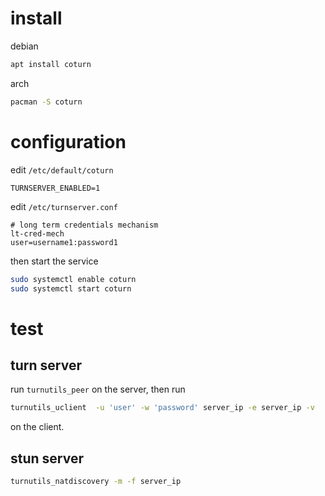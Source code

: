 # install
debian
```sh
apt install coturn
```
arch
```sh
pacman -S coturn
```
# configuration
edit `/etc/default/coturn` 
```
TURNSERVER_ENABLED=1
```
edit `/etc/turnserver.conf` 
```
# long term credentials mechanism
lt-cred-mech
user=username1:password1
```
then start the service
```sh
sudo systemctl enable coturn
sudo systemctl start coturn
```
# test
## turn server
run `turnutils_peer` on the server, then run
```sh
turnutils_uclient  -u 'user' -w 'password' server_ip -e server_ip -v
```
on the client.
## stun server
```sh
turnutils_natdiscovery -m -f server_ip
```